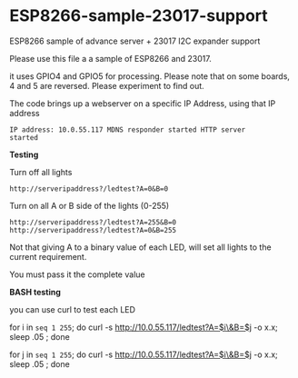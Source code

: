 # ESP8266-sample-23017-support
ESP8266 sample of advance server + 23017 I2C expander support 

Please use this file a a sample of ESP8266 and 23017. 

it uses GPIO4 and GPIO5 for processing. Please note that on some boards, 4 and 5 are reversed. Please experiment to find out. 

The code brings up a webserver on a specific IP Address, using that IP address

<code>IP address: 10.0.55.117
MDNS responder started
HTTP server started</code>


<B>Testing</B>

Turn off all lights

    http://serveripaddress?/ledtest?A=0&B=0  

Turn on all A or B side of the lights (0-255)

    http://serveripaddress?/ledtest?A=255&B=0 
    http://serveripaddress?/ledtest?A=0&B=255

Not that giving A to a binary value of each LED, will set all lights to the current requirement. 

You must pass it the complete value

<B>BASH testing</B>

you can use curl to test each LED 

for i in `seq 1 255`;         do      curl -s http://10.0.55.117/ledtest?A=$i\&B=$j -o x.x; sleep .05 ;         done  

for j in `seq 1 255`;         do      curl -s http://10.0.55.117/ledtest?A=$i\&B=$j -o x.x; sleep .05 ;         done  


